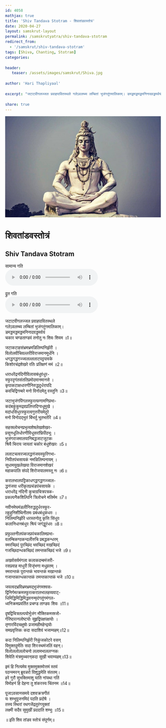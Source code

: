 ```yaml
---
id: 4058    
mathjax: true    
title: 'Shiv Tandava Stotram - शिवतांडवस्तोत्रं'    
date: 2020-04-27    
layout: samskrut-layout 
permalink: /samskrutyatra/shiv-tandava-stotram
redirect_from: 
  - '/samskrut/shiv-tandava-stotram'
tags: [Shiva, Chanting, Stotram]    
categories:    
    
header:    
   teaser: /assets/images/samskrut/Shiva.jpg    
    
author: 'Hari Thapliyaal'    
    
excerpt: "जटाटवीगलज्जल प्रवाहपावितस्थले गलेऽवलम्ब्य लम्बितां भुजंगतुंगमालिकाम्‌। डमड्डमड्डमड्डमनिनादवड्डमर्वयं चकार चण्डताण्डवं तनोतु नः शिवः शिवम"
    
share: true    
---
```

![](/assets/images/samskrut/Shiva.jpg)    
    
# शिवतांडवस्तोत्रं     
## Shiv Tandava Stotram    
    
सामान्य गति    
<audio controls>
  <source src="https://raw.githubusercontent.com/dasarpai/DAI-mp3/main/dasarpai-mp3/005-ShivTandavaStotram.mp3" type="audio/mp3">
  Your browser does not support the audio element.
</audio>     
    
द्रुत गति    
<audio controls>
  <source src="https://raw.githubusercontent.com/dasarpai/DAI-mp3/main/dasarpai-mp3/045-ShivTandavaStotramFast.mp3" type="audio/mp3">
  Your browser does not support the audio element.
</audio>     
    
जटाटवीगलज्जल प्रवाहपावितस्थले    
गलेऽवलम्ब्य लम्बितां भुजंगतुंगमालिकाम्‌।    
डमड्डमड्डमड्डमनिनादवड्डमर्वयं    
चकार चण्डताण्डवं तनोतु नः शिवः शिवम ॥1॥    
    
जटाकटाहसंभ्रमभ्रमन्निलिम्पनिर्झरी ।    
विलोलवीचिवल्लरीविराजमानमूर्धनि ।    
धगद्धगद्धगज्ज्वलल्ललाटपट्टपावके    
किशोरचंद्रशेखरे रतिः प्रतिक्षणं ममं ॥2॥    
    
धराधरेंद्रनंदिनीविलासबंधुवंधुर-    
स्फुरदृगंतसंततिप्रमोदमानमानसे ।    
कृपाकटाक्षधारणीनिरुद्धदुर्धरापदि    
कवचिद्विगम्बरे मनो विनोदमेतु वस्तुनि ॥3॥    
    
जटाभुजंगपिंगलस्फुरत्फणामणिप्रभा-    
कदंबकुंकुमद्रवप्रलिप्तदिग्वधूमुखे ।    
मदांधसिंधुरस्फुरत्वगुत्तरीयमेदुरे    
मनो विनोदद्भुतं बिंभर्तु भूतभर्तरि ॥4॥    
    
सहस्रलोचनप्रभृत्यशेषलेखशेखर-    
प्रसूनधूलिधोरणीविधूसरांघ्रिपीठभूः ।    
भुजंगराजमालयानिबद्धजाटजूटकः    
श्रियै चिराय जायतां चकोर बंधुशेखरः ॥5॥    
    
ललाटचत्वरज्वलद्धनंजयस्फुरिगभा-    
निपीतपंचसायकं नमन्निलिम्पनायम्‌ ।    
सुधामयुखलेखया विराजमानशेखरं    
महाकपालि संपदे शिरोजयालमस्तू नः ॥6॥    
    
करालभालपट्टिकाधगद्धगद्धगज्ज्वल-    
द्धनंजया धरीकृतप्रचंडपंचसायके ।    
धराधरेंद्र नंदिनी कुचाग्रचित्रपत्रक-    
प्रकल्पनैकशिल्पिनि त्रिलोचने मतिर्मम ॥7॥    
    
नवीनमेघमंडलीनिरुद्धदुर्धरस्फुर-    
त्कुहुनिशीथिनीतमः प्रबंधबंधुकंधरः ।    
निलिम्पनिर्झरि धरस्तनोतु कृत्ति सिंधुरः    
कलानिधानबंधुरः श्रियं जगंद्धुरंधरः ॥8॥    
    
प्रफुल्लनीलपंकजप्रपंचकालिमप्रभा-    
वलम्बिकण्ठकन्दलीरुचि प्रबद्धकन्धरम्‌    
स्मरच्छिदं पुरच्छिंद भवच्छिदं मखच्छिदं    
गजच्छिदान्धकच्छिदं तमन्तकच्छिदं भजे ॥9॥    
    
अखर्वसर्वमंगला कलाकदम्बमंजरी-    
रसप्रवाह माधुरी विजृंभणा मधुव्रतम्‌ ।    
स्मरान्तकं पुरान्तकं भावन्तकं मखान्तकं    
गजान्तकान्धकान्तकं तमन्तकान्तकं भजे ॥10॥    
    
जयत्वदभ्रविभ्रमभ्रमद्भुजंगमश्वस-    
द्विनिर्गमत्क्रमस्फुरत्करालभालहव्यवाट्-    
धिमिद्धिमिद्धिमिद्धवनन्मृदंगतुंगमंगल-    
ध्वनिक्रमप्रवर्तित प्रचण्ड ताण्डवः शिवः ॥11॥    
    
दृषद्विचित्रतल्पयोर्भुजंग मौक्तिकमस्रजो-    
र्गरिष्ठरत्नलोष्टयोः सुहृद्विपक्षपक्षयोः ।    
तृणारविंदचक्षुषोः प्रजामहीमहेन्द्रयोः    
समप्रवृत्तिकः कदा सदाशिवं भजाम्यहम्॥12॥    
    
कदा निलिम्पनिर्झरी निकुंजकोटरे वसन्‌    
विमुक्तदुर्मतिः सदा शिरःस्थमंजलिं वहन्‌।    
विलोललोललोचनो ललामभाललग्नकः    
शिवेति मंत्रमुच्चरन्‌कदा सुखी भवाम्यहम्‌॥13॥    
    
इमं हि नित्यमेव मुक्तमुक्तमोत्तमं स्तवं    
पठन्स्मरन्‌ ब्रुवन्नरो विशुद्धमेति संततम्‌।    
हरे गुरौ सुभक्तिमाशु याति नांयथा गतिं    
विमोहनं हि देहना तु शंकरस्य चिंतनम ॥14॥    
    
पूजाऽवसानसमये दशवक्रत्रगीतं    
यः शम्भूपूजनमिदं पठति प्रदोषे ।    
तस्य स्थिरां रथगजेंद्रतुरंगयुक्तां    
लक्ष्मी सदैव सुमुखीं प्रददाति शम्भुः ॥15॥    
    
॥ इति शिव तांडव स्तोत्रं संपूर्णम्‌॥     
    
